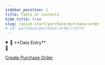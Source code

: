 ```yaml
---
sidebar_position: 1
title: Table of contents
hide_title: true
slug: /quick-start/purchase/purchase-order
# id: purchase/purchase-order/intro
---
```


<details open>
  <summary>📘 **Data Entry**</summary>
  <div class="details-content"> 
  
  <a href="./create-purchase-order" class="card-link">
    <div class="card3">
      <div class="icon">📄️</div>
        <div class="text">
          <p>Create Purchase Order</p>
        </div>
    </div>
  </a>

  </div>
</details>

<!-- <details  class="advanced-details">
  <summary>🚀 **Advanced**</summary>
  <div  class="details-content">
  <a href="./create-invoice" class="card-link" >
    <div class="card3">
      <div class="icon">📄️</div>
        <div class="text">
          <p>Pending</p>
        </div>
    </div>
  </a>

   
  </div>
</details> -->
 
